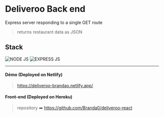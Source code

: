 # Deliveroo Back end

Express server responding to a single GET route

> returns restaurant data as JSON

## Stack

![NODE JS](https://img.shields.io/badge/Node.js-43853D?style=for-the-badge&logo=node.js&logoColor=white)
![EXPRESS JS](https://img.shields.io/badge/Express.js-404D59?style=for-the-badge)

---

#### Démo (Deployed on Netlify)

> https://deliveroo-brandao.netlify.app/

#### Front-end (Deployed on Heroku)

> repository ➡️ https://github.com/Branda0/deliveroo-react
